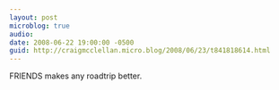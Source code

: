```yaml
---
layout: post
microblog: true
audio: 
date: 2008-06-22 19:00:00 -0500
guid: http://craigmcclellan.micro.blog/2008/06/23/t841818614.html
---
```

FRIENDS makes any roadtrip better.
